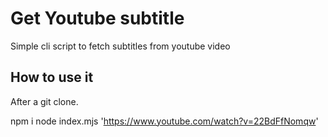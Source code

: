 # Get Youtube subtitle

Simple cli script to fetch subtitles from youtube video

## How to use it

After a git clone.

npm i
node index.mjs 'https://www.youtube.com/watch?v=22BdFfNomqw'
